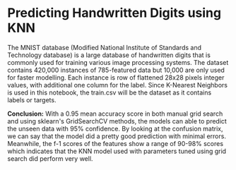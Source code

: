 # Predicting Handwritten Digits using KNN

The MNIST database (Modified National Institute of Standards and Technology database) is a large database of handwritten digits that is commonly used for training various image processing systems. The dataset contains 420,000 instances of 785-featured data but 10,000 are only used for faster modelling. Each instance is row of flattened 28x28 pixels integer values, with additional one column for the label. Since K-Nearest Neighbors is used in this notebook, the train.csv will be the dataset as it contains labels or targets.

**Conclusion:** With a 0.95 mean accuracy score in both manual grid search and using sklearn's GridSearchCV methods, the models can able to predict the unseen data with 95% confidence. By looking at the confusion matrix, we can say that the model did a pretty good prediction with minimal errors. Meanwhile, the f-1 scores of the features show a range of 90-98% scores which indicates that the KNN model used with parameters tuned using grid search did perform very well.
